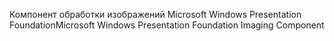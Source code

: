 <span data-ttu-id="ac02a-101">Компонент обработки изображений Microsoft Windows Presentation Foundation</span><span class="sxs-lookup"><span data-stu-id="ac02a-101">Microsoft Windows Presentation Foundation Imaging Component</span></span>